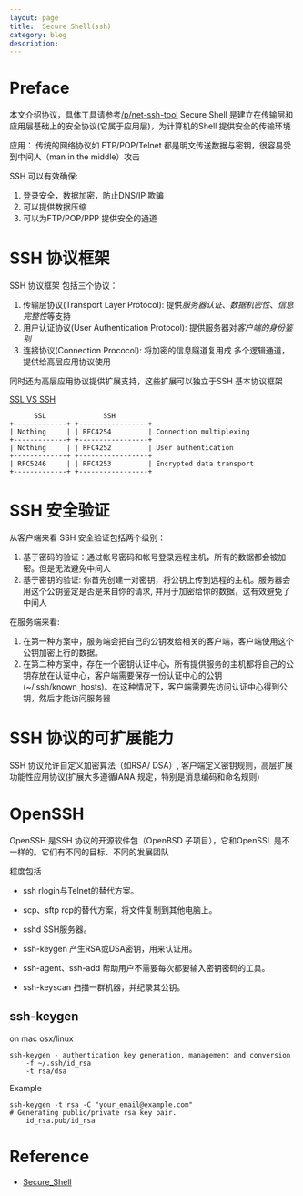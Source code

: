 ```yaml
---
layout: page
title:	Secure Shell(ssh)
category: blog
description:
---
```

# Preface
本文介绍协议，具体工具请参考[/p/net-ssh-tool](/p/net-ssh-tool)
Secure Shell 是建立在传输层和应用层基础上的安全协议(它属于应用层)，为计算机的Shell 提供安全的传输环境

应用：
传统的网络协议如 FTP/POP/Telnet 都是明文传送数据与密钥，很容易受到中间人（man in the middle）攻击

SSH 可以有效确保:

1. 登录安全，数据加密，防止DNS/IP 欺骗
2. 可以提供数据压缩
3. 可以为FTP/POP/PPP 提供安全的通道

# SSH 协议框架
SSH 协议框架 包括三个协议：

1. 传输层协议(Transport Layer Protocol): 提供*服务器认证*、*数据机密性*、*信息完整性*等支持
2. 用户认证协议(User Authentication Protocol): 提供服务器对*客户端的身份鉴别*
3. 连接协议(Connection Prococol): 将加密的信息隧道复用成 多个逻辑通道，提供给高层应用协议使用

同时还为高层应用协议提供扩展支持，这些扩展可以独立于SSH 基本协议框架

[SSL VS SSH](http://security.stackexchange.com/questions/1599/what-is-the-difference-between-ssl-vs-ssh-which-is-more-secure)

		  SSL              SSH
	+-------------+ +-----------------+
	| Nothing     | | RFC4254         | Connection multiplexing
	+-------------+ +-----------------+
	| Nothing     | | RFC4252         | User authentication
	+-------------+ +-----------------+
	| RFC5246     | | RFC4253         | Encrypted data transport
	+-------------+ +-----------------+

# SSH 安全验证
从客户端来看 SSH 安全验证包括两个级别：

1. 基于密码的验证：通过帐号密码和帐号登录远程主机，所有的数据都会被加密。但是无法避免中间人
2. 基于密钥的验证: 你首先创建一对密钥，将公钥上传到远程的主机。服务器会用这个公钥鉴定是否是来自你的请求, 并用于加密给你的数据，这有效避免了中间人

在服务端来看:

1. 在第一种方案中，服务端会把自己的公钥发给相关的客户端，客户端使用这个公钥加密上行的数据。
1. 在第二种方案中，存在一个密钥认证中心，所有提供服务的主机都将自己的公钥存放在认证中心，客户端需要保存一份认证中心的公钥(~/.ssh/known_hosts)。在这种情况下，客户端需要先访问认证中心得到公钥，然后才能访问服务器

# SSH 协议的可扩展能力
SSH 协议允许自定义加密算法（如RSA/ DSA）, 客户端定义密钥规则，高层扩展功能性应用协议(扩展大多遵循IANA 规定，特别是消息编码和命名规则)

# OpenSSH
OpenSSH 是SSH 协议的开源软件包（OpenBSD 子项目），它和OpenSSL 是不一样的。它们有不同的目标、不同的发展团队

程度包括

- ssh
	rlogin与Telnet的替代方案。

- scp、sftp
	rcp的替代方案，将文件复制到其他电脑上。

- sshd
	SSH服务器。

- ssh-keygen
	产生RSA或DSA密钥，用来认证用。

- ssh-agent、ssh-add
	帮助用户不需要每次都要输入密钥密码的工具。

- ssh-keyscan
	扫描一群机器，并纪录其公钥。


## ssh-keygen
on mac osx/linux

	ssh-keygen - authentication key generation, management and conversion
		-f ~/.ssh/id_rsa
		-t rsa/dsa

Example

	ssh-keygen -t rsa -C "your_email@example.com"
	# Generating public/private rsa key pair.
		id_rsa.pub/id_rsa

# Reference
- [Secure_Shell]

[Secure_Shell]: http://zh.wikipedia.org/wiki/Secure_Shell
